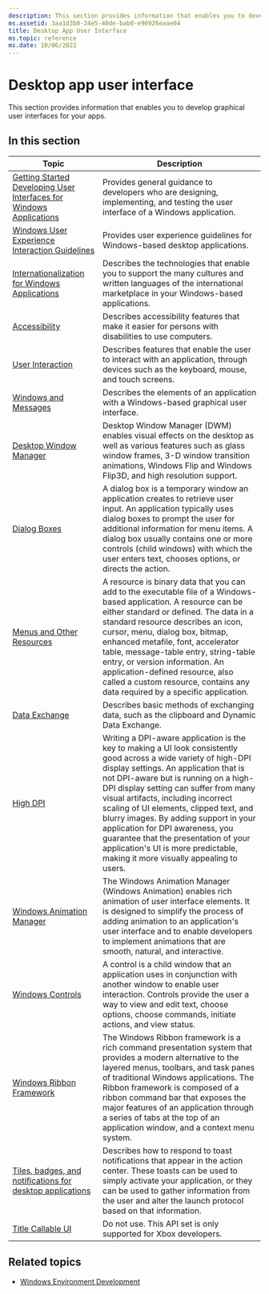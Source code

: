 ```yaml
---
description: This section provides information that enables you to develop graphical user interfaces for your apps.
ms.assetid: 3aa1d3b0-34e5-40de-bab0-e90926eaae04
title: Desktop App User Interface
ms.topic: reference
ms.date: 10/06/2022
---
```


# Desktop app user interface

This section provides information that enables you to develop graphical user interfaces for your apps.

## In this section

| Topic | Description |
|-|-|
| [Getting Started Developing User Interfaces for Windows Applications](./appuistart/getting-started-developing-user-interfaces-portal.md) | Provides general guidance to developers who are designing, implementing, and testing the user interface of a Windows application. |
| [Windows User Experience Interaction Guidelines](uxguide/guidelines.md) | Provides user experience guidelines for Windows-based desktop applications. |
| [Internationalization for Windows Applications](./intl/international-support.md) | Describes the technologies that enable you to support the many cultures and written languages of the international marketplace in your Windows-based applications. |
| [Accessibility](./accessibility/accessibility.md) | Describes accessibility features that make it easier for persons with disabilities to use computers. |
| [User Interaction](./user-interaction.md) | Describes features that enable the user to interact with an application, through devices such as the keyboard, mouse, and touch screens. |
| [Windows and Messages](./winmsg/windowing.md) | Describes the elements of an application with a Windows-based graphical user interface. |
| [Desktop Window Manager](./dwm/dwm-overview.md) | Desktop Window Manager (DWM) enables visual effects on the desktop as well as various features such as glass window frames, 3-D window transition animations, Windows Flip and Windows Flip3D, and high resolution support. |
| [Dialog Boxes](./dlgbox/dialog-boxes.md) | A dialog box is a temporary window an application creates to retrieve user input. An application typically uses dialog boxes to prompt the user for additional information for menu items. A dialog box usually contains one or more controls (child windows) with which the user enters text, chooses options, or directs the action. |
| [Menus and Other Resources](./menurc/resources.md) | A resource is binary data that you can add to the executable file of a Windows-based application. A resource can be either standard or defined. The data in a standard resource describes an icon, cursor, menu, dialog box, bitmap, enhanced metafile, font, accelerator table, message-table entry, string-table entry, or version information. An application-defined resource, also called a custom resource, contains any data required by a specific application. |
| [Data Exchange](./dataxchg/data-exchange.md) | Describes basic methods of exchanging data, such as the clipboard and Dynamic Data Exchange. |
| [High DPI](./hidpi/high-dpi-desktop-application-development-on-windows.md) | Writing a DPI-aware application is the key to making a UI look consistently good across a wide variety of high-DPI display settings. An application that is not DPI-aware but is running on a high-DPI display setting can suffer from many visual artifacts, including incorrect scaling of UI elements, clipped text, and blurry images. By adding support in your application for DPI awareness, you guarantee that the presentation of your application's UI is more predictable, making it more visually appealing to users. |
| [Windows Animation Manager](./uianimation/-main-portal.md) | The Windows Animation Manager (Windows Animation) enables rich animation of user interface elements. It is designed to simplify the process of adding animation to an application's user interface and to enable developers to implement animations that are smooth, natural, and interactive. |
| [Windows Controls](./controls/window-controls.md) | A control is a child window that an application uses in conjunction with another window to enable user interaction. Controls provide the user a way to view and edit text, choose options, choose commands, initiate actions, and view status. |
| [Windows Ribbon Framework](./windowsribbon/-uiplat-windowsribbon-entry.md) | The Windows Ribbon framework is a rich command presentation system that provides a modern alternative to the layered menus, toolbars, and task panes of traditional Windows applications. The Ribbon framework is composed of a ribbon command bar that exposes the major features of an application through a series of tabs at the top of an application window, and a context menu system. |
| [Tiles, badges, and notifications for desktop applications](/previous-versions/windows/desktop/win32_tile_badge_notif/tiles-badges-and-notifications-for-classic-desktop-applications-portal) | Describes how to respond to toast notifications that appear in the action center. These toasts can be used to simply activate your application, or they can be used to gather information from the user and alter the launch protocol based on that information. |
| [Title Callable UI](/previous-versions/windows/desktop/tcui/title-callable-ui-portal) | Do not use. This API set is only supported for Xbox developers. |

## Related topics

* [Windows Environment Development](./user-interface.md)
